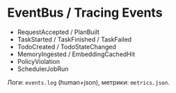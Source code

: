 # EventBus / Tracing Events

- RequestAccepted / PlanBuilt
- TaskStarted / TaskFinished / TaskFailed
- TodoCreated / TodoStateChanged
- MemoryIngested / EmbeddingCachedHit
- PolicyViolation
- SchedulerJobRun

Логи: `events.log` (human+json), метрики: `metrics.json`.
